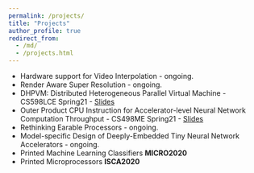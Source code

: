 ```yaml
---
permalink: /projects/
title: "Projects"
author_profile: true
redirect_from: 
  - /md/
  - /projects.html
---
```


* Hardware support for Video Interpolation - ongoing. 
* Render Aware Super Resolution - ongoing. 
* DHPVM: Distributed Heterogeneous Parallel Virtual Machine - CS598LCE Spring21 - [Slides](https://husnainmubarik.github.io/files/CS598LCE.pdf)
* Outer Product CPU Instruction for Accelerator-level Neural Network Computation Throughput - CS498ME Spring21 - [Slides](https://husnainmubarik.github.io/files/cs498me.pdf)
* Rethinking Earable Processors - ongoing.
* Model-specific Design of Deeply-Embedded Tiny Neural Network Accelerators - ongoing.
* Printed Machine Learning Classifiers **MICRO2020**
* Printed Microprocessors **ISCA2020**
